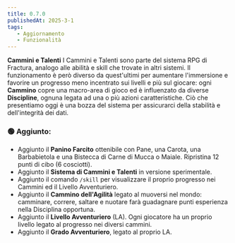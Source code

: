 ```yaml
---
title: 0.7.0
publishedAt: 2025-3-1
tags:
   - Aggiornamento
   - Funzionalità
---
```


**Cammini e Talenti**
I Cammini e Talenti sono parte del sistema RPG di Fractura, analogo alle abilità e skill che trovate in altri sistemi. Il funzionamento è però diverso da quest'ultimi per aumentare l'immersione e favorire un progresso meno incentrato sui livelli e più sul giocare: ogni **Cammino** copre una macro-area di gioco ed è influenzato da diverse **Discipline**, ognuna legata ad una o più azioni caratteristiche. Ciò che presentiamo oggi è una bozza del sistema per assicurarci della stabilità e dell'integrità dei dati.

### 🟢 Aggiunto:
- Aggiunto il **Panino Farcito** ottenibile con Pane, una Carota, una Barbabietola e una Bistecca di Carne di Mucca o Maiale. Ripristina 12 punti di cibo (6 cosciotti).
- Aggiunto il **Sistema di Cammini e Talenti** in versione sperimentale.
- Aggiunto il comando `/skill` per visualizzare il proprio progresso nei Cammini ed il Livello Avventuriero.
- Aggiunto il **Cammino dell'Agilità** legato al muoversi nel mondo: camminare, correre, saltare e nuotare farà guadagnare punti esperienza nella Disciplina opportuna.
- Aggiunto il **Livello Avventuriero** (LA). Ogni giocatore ha un proprio livello legato al progresso nei diversi cammini.
- Aggiunto il **Grado Avventuriero**, legato al proprio LA.